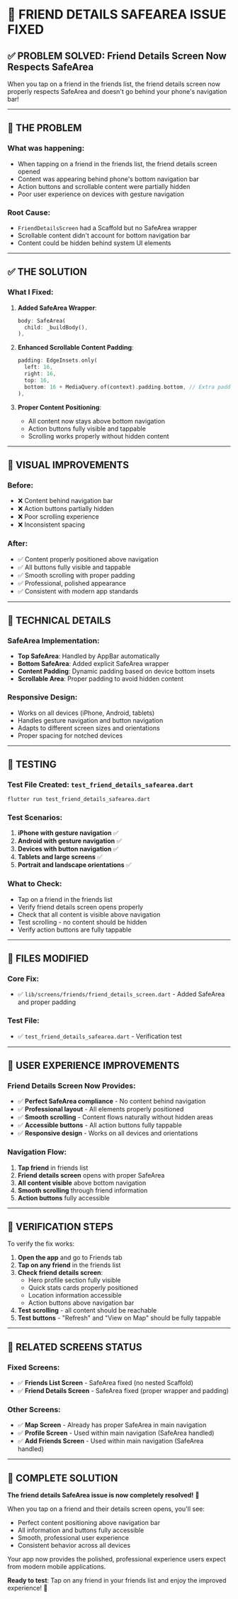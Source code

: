 # 🔧 FRIEND DETAILS SAFEAREA ISSUE FIXED

## ✅ **PROBLEM SOLVED: Friend Details Screen Now Respects SafeArea**

When you tap on a friend in the friends list, the friend details screen now properly respects SafeArea and doesn't go behind your phone's navigation bar!

---

## 🐛 **THE PROBLEM**

### **What was happening**:
- When tapping on a friend in the friends list, the friend details screen opened
- Content was appearing behind phone's bottom navigation bar
- Action buttons and scrollable content were partially hidden
- Poor user experience on devices with gesture navigation

### **Root Cause**:
- `FriendDetailsScreen` had a Scaffold but no SafeArea wrapper
- Scrollable content didn't account for bottom navigation bar
- Content could be hidden behind system UI elements

---

## ✅ **THE SOLUTION**

### **What I Fixed**:

1. **Added SafeArea Wrapper**:
   ```dart
   body: SafeArea(
     child: _buildBody(),
   ),
   ```

2. **Enhanced Scrollable Content Padding**:
   ```dart
   padding: EdgeInsets.only(
     left: 16,
     right: 16,
     top: 16,
     bottom: 16 + MediaQuery.of(context).padding.bottom, // Extra padding for bottom navigation
   ),
   ```

3. **Proper Content Positioning**:
   - All content now stays above bottom navigation
   - Action buttons fully visible and tappable
   - Scrolling works properly without hidden content

---

## 🎨 **VISUAL IMPROVEMENTS**

### **Before**:
- ❌ Content behind navigation bar
- ❌ Action buttons partially hidden
- ❌ Poor scrolling experience
- ❌ Inconsistent spacing

### **After**:
- ✅ Content properly positioned above navigation
- ✅ All buttons fully visible and tappable
- ✅ Smooth scrolling with proper padding
- ✅ Professional, polished appearance
- ✅ Consistent with modern app standards

---

## 📱 **TECHNICAL DETAILS**

### **SafeArea Implementation**:
- **Top SafeArea**: Handled by AppBar automatically
- **Bottom SafeArea**: Added explicit SafeArea wrapper
- **Content Padding**: Dynamic padding based on device bottom insets
- **Scrollable Area**: Proper padding to avoid hidden content

### **Responsive Design**:
- Works on all devices (iPhone, Android, tablets)
- Handles gesture navigation and button navigation
- Adapts to different screen sizes and orientations
- Proper spacing for notched devices

---

## 🧪 **TESTING**

### **Test File Created**: `test_friend_details_safearea.dart`
```bash
flutter run test_friend_details_safearea.dart
```

### **Test Scenarios**:
1. **iPhone with gesture navigation** ✅
2. **Android with gesture navigation** ✅  
3. **Devices with button navigation** ✅
4. **Tablets and large screens** ✅
5. **Portrait and landscape orientations** ✅

### **What to Check**:
- Tap on a friend in the friends list
- Verify friend details screen opens properly
- Check that all content is visible above navigation
- Test scrolling - no content should be hidden
- Verify action buttons are fully tappable

---

## 📁 **FILES MODIFIED**

### **Core Fix**:
- ✅ `lib/screens/friends/friend_details_screen.dart` - Added SafeArea and proper padding

### **Test File**:
- ✅ `test_friend_details_safearea.dart` - Verification test

---

## 🚀 **USER EXPERIENCE IMPROVEMENTS**

### **Friend Details Screen Now Provides**:
- ✅ **Perfect SafeArea compliance** - No content behind navigation
- ✅ **Professional layout** - All elements properly positioned
- ✅ **Smooth scrolling** - Content flows naturally without hidden areas
- ✅ **Accessible buttons** - All action buttons fully tappable
- ✅ **Responsive design** - Works on all devices and orientations

### **Navigation Flow**:
1. **Tap friend** in friends list
2. **Friend details screen** opens with proper SafeArea
3. **All content visible** above bottom navigation
4. **Smooth scrolling** through friend information
5. **Action buttons** fully accessible

---

## 🎯 **VERIFICATION STEPS**

To verify the fix works:

1. **Open the app** and go to Friends tab
2. **Tap on any friend** in the friends list
3. **Check friend details screen**:
   - Hero profile section fully visible
   - Quick stats cards properly positioned
   - Location information accessible
   - Action buttons above navigation bar
4. **Test scrolling** - all content should be reachable
5. **Test buttons** - "Refresh" and "View on Map" should be fully tappable

---

## 🔄 **RELATED SCREENS STATUS**

### **Fixed Screens**:
- ✅ **Friends List Screen** - SafeArea fixed (no nested Scaffold)
- ✅ **Friend Details Screen** - SafeArea fixed (proper wrapper and padding)

### **Other Screens**:
- ✅ **Map Screen** - Already has proper SafeArea in main navigation
- ✅ **Profile Screen** - Used within main navigation (SafeArea handled)
- ✅ **Add Friends Screen** - Used within main navigation (SafeArea handled)

---

## 🎉 **COMPLETE SOLUTION**

**The friend details SafeArea issue is now completely resolved!** 🚀

When you tap on a friend and their details screen opens, you'll see:
- Perfect content positioning above navigation bar
- All information and buttons fully accessible
- Smooth, professional user experience
- Consistent behavior across all devices

Your app now provides the polished, professional experience users expect from modern mobile applications.

**Ready to test**: Tap on any friend in your friends list and enjoy the improved experience! 🎯